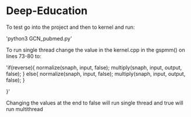 # Deep-Education


To test go into the project and then to kernel and run:

'python3 GCN_pubmed.py'

To run single thread change the value in the kernel.cpp in the gspmm() on lines 73-80 to:


'if(reverse){
    normalize(snaph, input, false);
    multiply(snaph, input, output, false);
    }
    else{
      normalize(snaph, input, false);
      multiply(snaph, input, output, false);
    }
    
 }'
 
 Changing the values at the end to false will run single thread and true will run multithread

